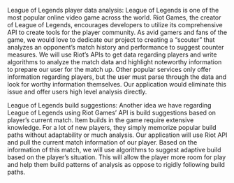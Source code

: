 League of Legends player data analysis:
League of Legends is one of the most popular online video game across the world. Riot Games, the creator of League of Legends, encourages developers to utilize its comprehensive API to create tools for the player community. As avid gamers and fans of the game, we would love to dedicate our project to creating a “scouter” that analyzes an opponent’s match history and performance to suggest counter measures. We will use Riot’s APIs to get data regarding players and write algorithms to analyze the match data and highlight noteworthy information to prepare our user for the match up. Other popular services only offer information regarding players, but the user must parse through the data and look for worthy information themselves. Our application would eliminate this issue and offer users high level analysis directly.

League of Legends build suggestions:
Another idea we have regarding League of Legends using Riot Games’ API is build suggestions based on player’s current match. Item builds in the game require extensive knowledge. For a lot of new players, they simply memorize popular build paths without adaptability or much analysis. Our application will use Riot API and pull the current match information of our player. Based on the information of this match, we will use algorithms to suggest adaptive build based on the player’s situation. This will allow the player more room for play and help them build patterns of analysis as oppose to rigidly following build paths.